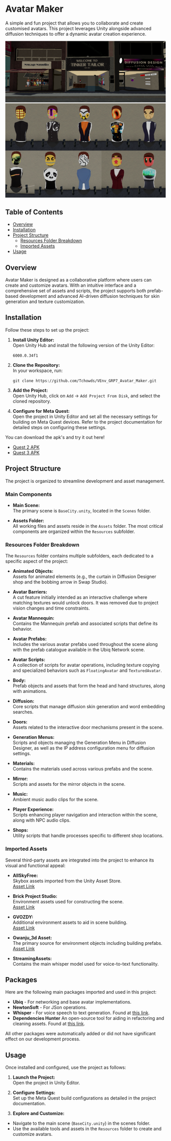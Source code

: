 # Avatar Maker

A simple and fun project that allows you to collaborate and create customised avatars. This project leverages Unity alongside advanced diffusion techniques to offer a dynamic avatar creation experience.

![City Scene Shops](Images/CitySceneShops.png)
![Diffusion Skin Examples](Images/diffusion_skin_examples.png)

## Table of Contents

- [Overview](#overview)
- [Installation](#installation)
- [Project Structure](#project-structure)
  - [Resources Folder Breakdown](#resources-folder-breakdown)
  - [Imported Assets](#imported-assets)
- [Usage](#usage)

## Overview

Avatar Maker is designed as a collaborative platform where users can create and customize avatars. With an intuitive interface and a comprehensive set of assets and scripts, the project supports both prefab-based development and advanced AI-driven diffusion techniques for skin generation and texture customization.

## Installation

Follow these steps to set up the project:

1. **Install Unity Editor:**  
   Open Unity Hub and install the following version of the Unity Editor:

   `6000.0.34f1`

2. **Clone the Repository:**  
   In your workspace, run:

   `git clone https://github.com/Tchowds/VEnv_GRP7_Avatar_Maker.git`

3. **Add the Project:**  
   Open Unity Hub, click on `Add` → `Add Project From Disk`, and select the cloned repository.

4. **Configure for Meta Quest:**  
   Open the project in Unity Editor and set all the necessary settings for building on Meta Quest devices. Refer to the project documentation for detailed steps on configuring these settings.

You can download the apk's and try it out here!
* [Quest 2 APK](https://liveuclac-my.sharepoint.com/:u:/g/personal/zcabfab_ucl_ac_uk/EYv0lMaosVFPoS6vJcPorXcBMLKkcWISaiuFV6NsYExu6A?e=khm1fZ)
* [Quest 3 APK](https://liveuclac-my.sharepoint.com/:u:/g/personal/zcabfab_ucl_ac_uk/ES-yV_5pfsVHneFUkNppAV4BTN0f5Oq2fIlYsBnRTcW4KA?e=G0ukhB)

## Project Structure

The project is organized to streamline development and asset management.

### Main Components

- **Main Scene:**  
  The primary scene is `BaseCity.unity`, located in the `Scenes` folder.

- **Assets Folder:**  
  All working files and assets reside in the `Assets` folder. The most critical components are organized within the `Resources` subfolder.

### Resources Folder Breakdown

The `Resources` folder contains multiple subfolders, each dedicated to a specific aspect of the project:

- **Animated Objects:**  
  Assets for animated elements (e.g., the curtain in Diffusion Designer shop and the bobbing arrow in Swap Studio).

- **Avatar Barriers:**  
  A cut feature initially intended as an interactive challenge where matching textures would unlock doors. It was removed due to project vision changes and time constraints.

- **Avatar Mannequin:**  
  Contains the Mannequin prefab and associated scripts that define its behavior.

- **Avatar Prefabs:**  
  Includes the various avatar prefabs used throughout the scene along with the prefab catalogue available in the Ubiq Network scene.

- **Avatar Scripts:**  
  A collection of scripts for avatar operations, including texture copying and specialized behaviors such as `FloatingAvatar` and `TexturedAvatar`.

- **Body:**  
  Prefab objects and assets that form the head and hand structures, along with animations.

- **Diffusion:**  
  Core scripts that manage diffusion skin generation and word embedding searches.

- **Doors:**  
  Assets related to the interactive door mechanisms present in the scene.

- **Generation Menus:**  
  Scripts and objects managing the Generation Menu in Diffusion Designer, as well as the IP address configuration menu for diffusion settings.

- **Materials:**  
  Contains the materials used across various prefabs and the scene.

- **Mirror:**  
  Scripts and assets for the mirror objects in the scene.

- **Music:**  
  Ambient music audio clips for the scene.

- **Player Experience:**  
  Scripts enhancing player navigation and interaction within the scene, along with NPC audio clips.

- **Shops:**  
  Utility scripts that handle processes specific to different shop locations.

### Imported Assets

Several third-party assets are integrated into the project to enhance its visual and functional appeal:

- **AllSkyFree:**  
  Skybox assets imported from the Unity Asset Store.  
  [Asset Link](https://assetstore.unity.com/packages/2d/textures-materials/sky/allsky-free-10-sky-skybox-set-146014?srsltid=AfmBOooFDHfwItDwKshKlr22H0hIsHYAw9PCGpSXm-NY7QC20XHATA8u)

- **Brick Project Studio:**  
  Environment assets used for constructing the scene.  
  [Asset Link](https://assetstore.unity.com/packages/3d/environments/apartment-kit-124055)

- **GVOZDY:**  
  Additional environment assets to aid in scene building.  
  [Asset Link](https://assetstore.unity.com/packages/3d/props/cardboard-boxes-with-tape-305511)

- **Gwanju_3d Asset:**  
  The primary source for environment objects including building prefabs.  
  [Asset Link](https://assetstore.unity.com/publishers/99761)

- **StreamingAssets:**  
  Contains the main whisper model used for voice-to-text functionality.

## Packages

Here are the following main packages imported and used in this project:

- **Ubiq** - For networking and base avatar implementations.
- **NewtonSoft** - For JSon operations.
- **Whisper** - For voice speech to text generation. Found at [this link](https://github.com/Macoron/whisper.unity).
- **Dependencies Hunter** An open-source tool for aiding in refactoring and cleaning assets. Found at [this link](https://github.com/AlexeyPerov/Unity-Dependencies-Hunter).

All other packages were automatically added or did not have significant effect on our development process.

## Usage

Once installed and configured, use the project as follows:

1. **Launch the Project:**  
   Open the project in Unity Editor.

2. **Configure Settings:**  
   Set up the Meta Quest build configurations as detailed in the project documentation.

3. **Explore and Customize:**

- Navigate to the main scene (`BaseCity.unity`) in the scenes folder.
- Use the available tools and assets in the `Resources` folder to create and customize avatars.

